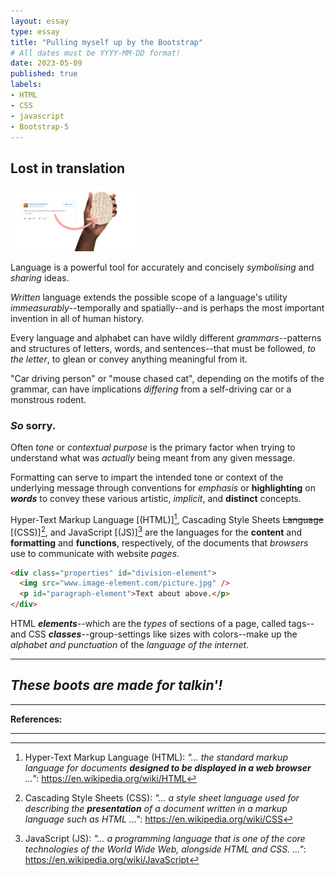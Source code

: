 ```yaml
---
layout: essay
type: essay
title: "Pulling myself up by the Bootstrap"
# All dates must be YYYY-MM-DD format!
date: 2023-05-09
published: true
labels:
- HTML
- CSS
- javascript
- Bootstrap-5
---
```


## Lost in translation

<img width="40%" class="float-start" src="../img/uiframeworks-e37/text-to-tablet.jpg" alt="Picture of a text-message translated to cuneiform and written onto a clay tablet">

Language is a powerful tool for accurately and concisely *symbolising* and *sharing* ideas.

*Written* language extends the possible scope of a language's utility *immeasurably*--temporally and spatially--and is perhaps the most important invention in all of human history.

Every language and alphabet can have wildly different *grammars*--patterns and structures of letters, words, and sentences--that must be followed, *to the letter*, to glean or convey anything meaningful from it.

"Car driving person" or "mouse chased cat", depending on the motifs of the grammar, can have implications *differing* from a self-driving car or a monstrous rodent.

### *So* sorry.

Often *tone* or *contextual purpose* is the primary factor when trying to understand what was *actually* being meant from any given message.

Formatting can serve to impart the intended tone or context of the underlying message through conventions for *emphasis* or **highlighting** on ***words*** to convey these various artistic, *implicit*, and **distinct** concepts.

Hyper-Text Markup Language [(HTML)][^html], Cascading Style Sheets ~~Language~~ [(CSS)][^css], and JavaScript [(JS)][^javascript] are the languages for the **content** and **formatting** and **functions**, respectively, of the documents that *browsers* use to communicate with website *pages*.

```html
<div class="properties" id="division-element">
  <img src="www.image-element.com/picture.jpg" />
  <p id="paragraph-element">Text about above.</p>
</div>
```

HTML ***elements***--which are the *types* of sections of a page, called tags--and CSS ***classes***--group-settings like sizes with colors--make up the *alphabet and punctuation* of the *language of the internet*.

---
## *These boots are made for talkin'!*



---
**References:**

[^html]: Hyper-Text Markup Language (HTML): *"... the standard markup language for documents **designed to be displayed in a web browser** ..."*: <https://en.wikipedia.org/wiki/HTML>

[^css]: Cascading Style Sheets (CSS): *"... a style sheet language used for describing the **presentation** of a document written in a markup language such as HTML ..."*: <https://en.wikipedia.org/wiki/CSS>

[^javascript]: JavaScript (JS): *"... a programming language that is one of the core technologies of the World Wide Web, alongside HTML and CSS. ..."*: <https://en.wikipedia.org/wiki/JavaScript>

---
